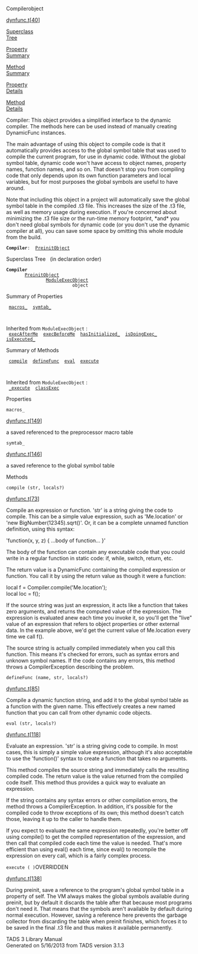 <span class="title">Compiler</span><span class="type">object</span>

[dynfunc.t](../file/dynfunc.t.html)\[[40](../source/dynfunc.t.html#40)\]

[Superclass  
Tree](#_SuperClassTree_)

[Property  
Summary](#_PropSummary_)

[Method  
Summary](#_MethodSummary_)

[Property  
Details](#_Properties_)

[Method  
Details](#_Methods_)

<div class="fdesc">

Compiler: This object provides a simplified interface to the dynamic
compiler. The methods here can be used instead of manually creating
DynamicFunc instances.

The main advantage of using this object to compile code is that it
automatically provides access to the global symbol table that was used
to compile the current program, for use in dynamic code. Without the
global symbol table, dynamic code won't have access to object names,
property names, function names, and so on. That doesn't stop you from
compiling code that only depends upon its own function parameters and
local variables, but for most purposes the global symbols are useful to
have around.

Note that including this object in a project will automatically save the
global symbol table in the compiled .t3 file. This increases the size of
the .t3 file, as well as memory usage during execution. If you're
concerned about minimizing the .t3 file size or the run-time memory
footprint, \*and\* you don't need global symbols for dynamic code (or
you don't use the dynamic compiler at all), you can save some space by
omitting this whole module from the build.

**`Compiler`**` :   `[`PreinitObject`](../object/PreinitObject.html)

</div>

<span id="_SuperClassTree_"></span>

<div class="mjhd">

<span class="hdln">Superclass Tree</span>   (in declaration order)

</div>

**`Compiler`**  
`         `[`PreinitObject`](../object/PreinitObject.html)  
`                 `[`ModuleExecObject`](../object/ModuleExecObject.html)  
`                         object`  
<span id="_PropSummary_"></span>

<div class="mjhd">

<span class="hdln">Summary of Properties</span>  

</div>

` `[`macros_`](#macros_)`  `[`symtab_`](#symtab_)`  `

` `

Inherited from `ModuleExecObject` :  
` `[`execAfterMe`](../object/ModuleExecObject.html#execAfterMe)`  `[`execBeforeMe`](../object/ModuleExecObject.html#execBeforeMe)`  `[`hasInitialized_`](../object/ModuleExecObject.html#hasInitialized_)`  `[`isDoingExec_`](../object/ModuleExecObject.html#isDoingExec_)`  `[`isExecuted_`](../object/ModuleExecObject.html#isExecuted_)`  `

<span id="_MethodSummary_"></span>

<div class="mjhd">

<span class="hdln">Summary of Methods</span>  

</div>

` `[`compile`](#compile)`  `[`defineFunc`](#defineFunc)`  `[`eval`](#eval)`  `[`execute`](#execute)`  `

` `

Inherited from `ModuleExecObject` :  
` `[`_execute`](../object/ModuleExecObject.html#_execute)`  `[`classExec`](../object/ModuleExecObject.html#classExec)`  `

<span id="_Properties_"></span>

<div class="mjhd">

<span class="hdln">Properties</span>  

</div>

<span id="macros_"></span>

`macros_`

[dynfunc.t](../file/dynfunc.t.html)\[[149](../source/dynfunc.t.html#149)\]

<div class="desc">

a saved referenced to the preprocessor macro table

</div>

<span id="symtab_"></span>

`symtab_`

[dynfunc.t](../file/dynfunc.t.html)\[[146](../source/dynfunc.t.html#146)\]

<div class="desc">

a saved reference to the global symbol table

</div>

<span id="_Methods_"></span>

<div class="mjhd">

<span class="hdln">Methods</span>  

</div>

<span id="compile"></span>

`compile (str, locals?)`

[dynfunc.t](../file/dynfunc.t.html)\[[73](../source/dynfunc.t.html#73)\]

<div class="desc">

Compile an expression or function. 'str' is a string giving the code to
compile. This can be a simple value expression, such as 'Me.location' or
'new BigNumber(12345).sqrt()'. Or, it can be a complete unnamed function
definition, using this syntax:

  
'function(x, y, z) { ...body of function... }'

The body of the function can contain any executable code that you could
write in a regular function in static code: if, while, switch, return,
etc.

The return value is a DynamicFunc containing the compiled expression or
function. You call it by using the return value as though it were a
function:

  
local f = Compiler.compile('Me.location');  
local loc = f();

If the source string was just an expression, it acts like a function
that takes zero arguments, and returns the computed value of the
expression. The expression is evaluated anew each time you invoke it, so
you'll get the "live" value of an expression that refers to object
properties or other external data. In the example above, we'd get the
current value of Me.location every time we call f().

The source string is actually compiled immediately when you call this
function. This means it's checked for errors, such as syntax errors and
unknown symbol names. If the code contains any errors, this method
throws a CompilerException describing the problem.

</div>

<span id="defineFunc"></span>

`defineFunc (name, str, locals?)`

[dynfunc.t](../file/dynfunc.t.html)\[[85](../source/dynfunc.t.html#85)\]

<div class="desc">

Compile a dynamic function string, and add it to the global symbol table
as a function with the given name. This effectively creates a new named
function that you can call from other dynamic code objects.

</div>

<span id="eval"></span>

`eval (str, locals?)`

[dynfunc.t](../file/dynfunc.t.html)\[[118](../source/dynfunc.t.html#118)\]

<div class="desc">

Evaluate an expression. 'str' is a string giving code to compile. In
most cases, this is simply a simple value expression, although it's also
acceptable to use the 'function()' syntax to create a function that
takes no arguments.

This method compiles the source string and immediately calls the
resulting compiled code. The return value is the value returned from the
compiled code itself. This method thus provides a quick way to evaluate
an expression.

If the string contains any syntax errors or other compilation errors,
the method throws a CompilerException. In addition, it's possible for
the compiled code to throw exceptions of its own; this method doesn't
catch those, leaving it up to the caller to handle them.

If you expect to evaluate the same expression repeatedly, you're better
off using compile() to get the compiled representation of the
expression, and then call that compiled code each time the value is
needed. That's more efficient than using eval() each time, since eval()
to recompile the expression on every call, which is a fairly complex
process.

</div>

<span id="execute"></span>

`execute ( )`<span class="rem">OVERRIDDEN</span>

[dynfunc.t](../file/dynfunc.t.html)\[[138](../source/dynfunc.t.html#138)\]

<div class="desc">

During preinit, save a reference to the program's global symbol table in
a property of self. The VM always makes the global symbols available
during preinit, but by default it discards the table after that because
most programs don't need it. That means that the symbols aren't
available by default during normal execution. However, saving a
reference here prevents the garbage collector from discarding the table
when preinit finishes, which forces it to be saved in the final .t3 file
and thus makes it available permanently.

</div>

<div class="ftr">

TADS 3 Library Manual  
Generated on 5/16/2013 from TADS version 3.1.3

</div>
